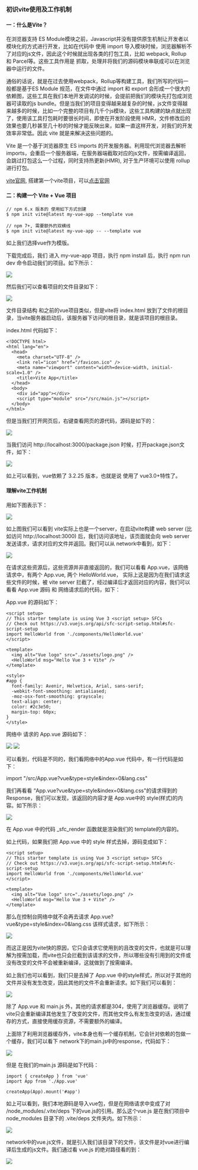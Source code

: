 
### 初识vite使用及工作机制

#### 一：什么是Vite？

在浏览器支持 ES Module模块之前，Javascript并没有提供原生机制让开发者以模块化的方式进行开发，比如在代码中 使用 import 导入模块时候，浏览器解析不了对应的js文件，因此这个时候就出现各类的打包工具，比如 webpack, Rollup 和 Parcel等。这些工具作用是 抓取，处理并将我们的源码模块串联成可以在浏览器中运行的文件。

通俗的话说，就是在过去使用webpack，Rollup等构建工具，我们所写的代码一般都是基于ES Module 规范，在文件中通过 import 和 export 会形成一个很大的依赖图，这些工具在我们本地开发调试的时候，会提前把我们的模块先打包成浏览器可读取的js bundle。但是当我们的项目变得越来越复杂的时候，js文件变得越来越多的时候，比如一个完整的项目有几千个js模块，这些工具构建的缺点就出现了，使用该工具打包耗时要很长时间，即使在开发阶段使用 HMR，文件修改后的效果也要几秒甚至几十秒的时候才能反映出来，如果一直这样开发，对我们的开发效率非常低。因此 vite 就是来解决这些问题的。

Vite 是一个基于浏览器原生 ES imports 的开发服务器。利用现代浏览器去解析 imports，会重启一个服务器端，在服务器端截取对应的js文件，按需编译返回，会跳过打包这么一个过程，同时支持热更新(HMR), 对于生产环境可以使用 rollup进行打包。

<a href="https://vitejs.cn/">vite官网</a>, 搭建第一个vite项目，可以<a href="https://vitejs.cn/guide/#scaffolding-your-first-vite-project">点击官网</a>

#### 二：构建一个 Vite + Vue 项目
```
// npm 6.x 版本的 使用如下方式创建
$ npm init vite@latest my-vue-app --template vue

// npm 7+, 需要额外的双横线
$ npm init vite@latest my-vue-app -- --template vue

```
如上我们选择vue作为模版。

下载完成后，我们 进入 my-vue-app 项目，执行 npm install 后，执行 npm run dev 命令启动我们的项目。如下所示：

<img src="https://raw.githubusercontent.com/kongzhi0707/front-end-learn/master/vite/images/1.png"/>

然后我们可以查看项目的文件目录如下：

<img src="https://raw.githubusercontent.com/kongzhi0707/front-end-learn/master/vite/images/2.png"/>

文件目录结构 和之前的vue项目类似，但是vite将 index.html 放到了文件的根目录，当vite服务器启动后，该服务器下访问的根目录，就是该项目的根目录。

index.html 代码如下：
```
<!DOCTYPE html>
<html lang="en">
  <head>
    <meta charset="UTF-8" />
    <link rel="icon" href="/favicon.ico" />
    <meta name="viewport" content="width=device-width, initial-scale=1.0" />
    <title>Vite App</title>
  </head>
  <body>
    <div id="app"></div>
    <script type="module" src="/src/main.js"></script>
  </body>
</html>
```
但是当我们打开网页后，右键查看网页的源代码，源码是如下的：

<img src="https://raw.githubusercontent.com/kongzhi0707/front-end-learn/master/vite/images/3.png"/>

当我们访问 http://localhost:3000/package.json 时候，打开package.json文件，如下：

<img src="https://raw.githubusercontent.com/kongzhi0707/front-end-learn/master/vite/images/4.png"/>

如上可以看到，vue依赖了 3.2.25 版本，也就是说 使用了 vue3.0+特性了。

#### 理解vite工作机制

用如下图表示下：

<img src="https://raw.githubusercontent.com/kongzhi0707/front-end-learn/master/vite/images/5.png"/>

如上图我们可以看到 vite实际上也是一个server，在启动vite构建 web server (比如访问 http://localhost:3000) 后，我们访问该地址，该页面就会向 web server 发送请求，请求对应的文件并返回。我们可以从 network中看到，如下：

<img src="https://raw.githubusercontent.com/kongzhi0707/front-end-learn/master/vite/images/6.png"/>

在请求这些资源后，这些资源并非直接返回的，我们可以看看 App.vue，该网络请求中，有两个 App.vue, 两个 HelloWorld.vue， 实际上这是因为在我们请求这些文件的时候，被 vite server 拦截了，经过编译后才返回对应的内容，我们可以看看 App.vue 源码 和 网络请求后的代码，如下：

App.vue 的源码如下：
```
<script setup>
// This starter template is using Vue 3 <script setup> SFCs
// Check out https://v3.vuejs.org/api/sfc-script-setup.html#sfc-script-setup
import HelloWorld from './components/HelloWorld.vue'
</script>

<template>
  <img alt="Vue logo" src="./assets/logo.png" />
  <HelloWorld msg="Hello Vue 3 + Vite" />
</template>

<style>
#app {
  font-family: Avenir, Helvetica, Arial, sans-serif;
  -webkit-font-smoothing: antialiased;
  -moz-osx-font-smoothing: grayscale;
  text-align: center;
  color: #2c3e50;
  margin-top: 60px;
}
</style>
```
网络中 请求的 App.vue 源码如下：

<img src="https://raw.githubusercontent.com/kongzhi0707/front-end-learn/master/vite/images/7.png"/>
<img src="https://raw.githubusercontent.com/kongzhi0707/front-end-learn/master/vite/images/8.png"/>

可以看到，代码是不同的，我们看网络中的App.vue 代码中，有一行代码是如下：

import "/src/App.vue?vue&type=style&index=0&lang.css"

我们再看看 “App.vue?vue&type=style&index=0&lang.css"的请求得到的Response，我们可以发现，该返回的内容才是 App.vue中的 style(样式)的内容。如下所示：

<img src="https://raw.githubusercontent.com/kongzhi0707/front-end-learn/master/vite/images/9.png" />

在 App.vue 中的代码 _sfc_render 函数就是渲染我们的 template的内容的。

如上代码，如果我们把 App.vue 中的 style 样式去掉，源码变成如下：
```
<script setup>
// This starter template is using Vue 3 <script setup> SFCs
// Check out https://v3.vuejs.org/api/sfc-script-setup.html#sfc-script-setup
import HelloWorld from './components/HelloWorld.vue'
</script>

<template>
  <img alt="Vue logo" src="./assets/logo.png" />
  <HelloWorld msg="Hello Vue 3 + Vite" />
</template>
```
那么在控制台网络中就不会再去请求 App.vue?vue&type=style&index=0&lang.css 该样式请求，如下所示：

<img src="https://raw.githubusercontent.com/kongzhi0707/front-end-learn/master/vite/images/10.png" />

而这正是因为vite快的原因，它只会请求它使用到的且改变的文件，也就是可以理解为按需加载，而vite也只会拦截到该请求的文件，所以哪些没有引用到的文件或没有改变的文件不会被重新编译，这就做到了按需编译。

如上我们也可以看到，我们只是去掉了 App.vue 中的style样式，所以对于其他的文件并没有发生改变，因此其他的文件不会重新请求。如下我们可以看到：

<img src="https://raw.githubusercontent.com/kongzhi0707/front-end-learn/master/vite/images/11.png" />

除了 App.vue 和 main.js 外，其他的请求都是304，使用了浏览器缓存。说明了vite只会重新编译其他发生了改变的文件，而其他文件么有发生改变的话，通过缓存的方式，直接使用缓存资源，不需要额外的编译。

上面除了利用浏览器缓存外，vite本身也有一个缓存机制，它会针对依赖的包做一个缓存，我们可以看下 network下的main.js中的response，代码如下：

<img src="https://raw.githubusercontent.com/kongzhi0707/front-end-learn/master/vite/images/12.png" />

但是 在我们的main.js 源码是如下代码：
```
import { createApp } from 'vue'
import App from './App.vue'

createApp(App).mount('#app')
```
如上可以看到，我们本地源码是导入vue包，但是在网络请求中变成了对 /node_modules/.vite/deps 下的vue.js的引用。那么这个vue.js 是在我们项目中 node_modules
目录下的 .vite/deps 文件夹内。如下所示：

<img src="https://raw.githubusercontent.com/kongzhi0707/front-end-learn/master/vite/images/13.png" />

network中的vue.js文件，就是引入我们该目录下的文件，该文件是对vue进行编译后生成的js文件。我们通过看 vue.js 的绝对路径看的到：

<img src="https://raw.githubusercontent.com/kongzhi0707/front-end-learn/master/vite/images/14.png" />

















